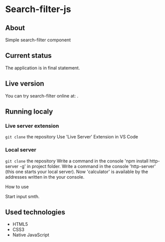 # Search-filter-js

## About

Simple search-filter component

## Current status

The application is in final statement.

## Live version

You can try search-filter online at:  .

## Running localy
### Live server extension

`git clone` the repository
Use 'Live Server' Extension in VS Code

### Local server

`git clone` the repository
Write a command in the console 'npm install http-server -g' in project folder.
Write a command in the console 'http-server' (this one starts your local server).
Now 'calculator' is available by the addresses written in the your console.

How to use

Start input smth.

## Used technologies

- HTML5
- CSS3
- Native JavaScript
